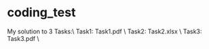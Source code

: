 # coding_test
My solution to 3 Tasks:\\
Task1: Task1.pdf \\
Task2: Task2.xlsx \\
Task3: Task3.pdf \\
